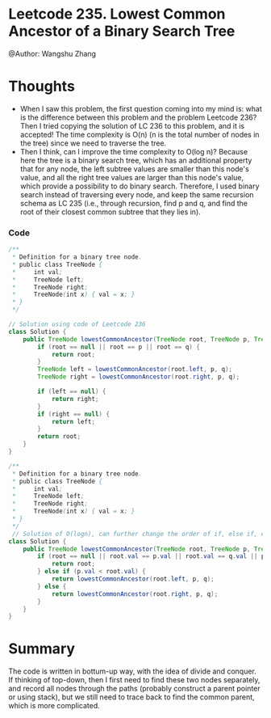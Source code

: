 # Leetcode 235. Lowest Common Ancestor of a Binary Search Tree
@Author: Wangshu Zhang

# Thoughts
* When I saw this problem, the first question coming into my mind is: what is the difference between this problem and the problem Leetcode 236? Then I tried copying the solution of LC 236 to this problem, and it is accepted! The time complexity is O(n) (n is the total number of nodes in the tree) since we need to traverse the tree.
* Then I think, can I improve the time complexity to O(log n)? Because here the tree is a binary search tree, which has an additional property that for any node, the left subtree values are smaller than this node's value, and all the right tree values are larger than this node's value, which provide a possibility to do binary search. Therefore, I used binary search instead of traversing every node, and keep the same recursion schema as LC 235 (i.e., through recursion, find p and q, and find the root of their closest common subtree that they lies in).

### Code

```Java
/**
 * Definition for a binary tree node.
 * public class TreeNode {
 *     int val;
 *     TreeNode left;
 *     TreeNode right;
 *     TreeNode(int x) { val = x; }
 * }
 */

// Solution using code of Leetcode 236
class Solution {
    public TreeNode lowestCommonAncestor(TreeNode root, TreeNode p, TreeNode q) {
        if (root == null || root == p || root == q) {
            return root;
        }
        TreeNode left = lowestCommonAncestor(root.left, p, q);
        TreeNode right = lowestCommonAncestor(root.right, p, q);

        if (left == null) {
            return right;
        }
        if (right == null) {
            return left;
        }
        return root;
    }
}
```

```Java
/**
 * Definition for a binary tree node.
 * public class TreeNode {
 *     int val;
 *     TreeNode left;
 *     TreeNode right;
 *     TreeNode(int x) { val = x; }
 * }
 */
 // Solution of O(logn), can further change the order of if, else if, else to simplify
class Solution {
    public TreeNode lowestCommonAncestor(TreeNode root, TreeNode p, TreeNode q) {
        if (root == null || root.val == p.val || root.val == q.val || p.val < root.val && q.val > root.val || p.val > root.val && q.val < root.val) {
            return root;
        } else if (p.val < root.val) {
            return lowestCommonAncestor(root.left, p, q);
        } else {
            return lowestCommonAncestor(root.right, p, q);
        }
    }
}
```

# Summary
The code is written in bottum-up way, with the idea of divide and conquer. If thinking of top-down, then I first need to find these two nodes separately, and record all nodes through the paths (probably construct a parent pointer or using stack), but we still need to trace back to find the common parent, which is more complicated.
